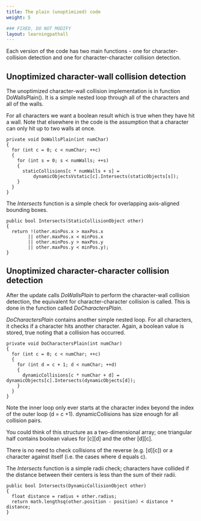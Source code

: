 ```yaml
---
title: The plain (unoptimized) code
weight: 5

### FIXED, DO NOT MODIFY
layout: learningpathall
---
```

Each version of the code has two main functions - one for character-collision detection and one for character-character collision detection.

## Unoptimized character-wall collision detection
The unoptimized character-wall collision implementation is in function DoWallsPlain(). It is a simple nested loop through all of the characters and all of the walls.

For all characters we want a boolean result which is true when they have hit a wall. Note that elsewhere in the code is the assumption that a character can only hit up to two walls at once.

```
private void DoWallsPlain(int numChar)
{
  for (int c = 0; c < numChar; ++c)
  {
    for (int s = 0; s < numWalls; ++s)
    {
      staticCollisions[c * numWalls + s] =
          dynamicObjectsVstatic[c].Intersects(staticObjects[s]);
    }
  }
}
```

The _Intersects_ function is a simple check for overlapping axis-aligned bounding boxes.

```
public bool Intersects(StaticCollisionObject other)
{
  return !(other.minPos.x > maxPos.x
        || other.maxPos.x < minPos.x
        || other.minPos.y > maxPos.y
        || other.maxPos.y < minPos.y);
}
```

## Unoptimized character-character collision detection
After the update calls _DoWallsPlain_ to perform the character-wall collision detection, the equivalent for character-character collision is called. This is done in the function called _DoCharactersPlain_.

_DoCharactersPlain_ contains another simple nested loop. For all characters, it checks if a character hits another character. Again, a boolean value is stored, true noting that a collision has occurred.
```
private void DoCharactersPlain(int numChar)
{
  for (int c = 0; c < numChar; ++c)
  {
    for (int d = c + 1; d < numChar; ++d)
    {
      dynamicCollisions[c * numChar + d] = dynamicObjects[c].Intersects(dynamicObjects[d]);
    }
  }
}
```

Note the inner loop only ever starts at the character index beyond the index of the outer loop (d = c +1). dynamicCollisions has size enough for all collision pairs.

You could think of this structure as a two-dimensional array; one triangular half contains boolean values for [c][d] and the other [d][c].

There is no need to check collisions of the reverse (e.g. [d][c]) or a character against itself (i.e. the cases where d equals c).

The _Intersects_ function is a simple radii check; characters have collided if the distance between their centers is less than the sum of their radii.

```
public bool Intersects(DynamicCollisionObject other)
{
  float distance = radius + other.radius;
  return math.lengthsq(other.position - position) < distance * distance;
}
```
